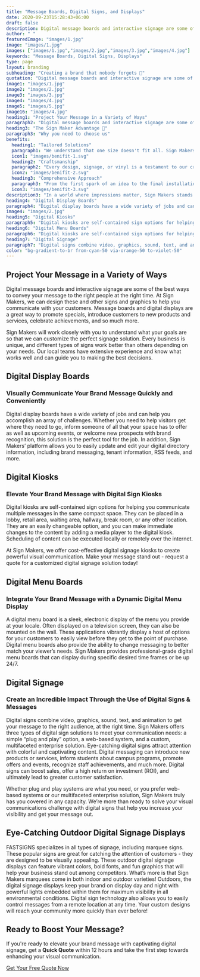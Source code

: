 ```yaml
---
title: "Message Boards, Digital Signs, and Displays"
date: 2020-09-23T15:28:43+06:00
draft: false
description: Digital message boards and interactive signage are some of the best ways to convey your message to the right people at the right time. At Sign Makers, we can design these and other signs and graphics to help you communicate with your customers. Message boards and digital displays are a great way to promote specials, introduce customers to new products and services, celebrate achievements, and so much more.
author: " "
featuredImage: "images/1.jpg"
image: "images/1.jpg"
images: ["images/1.jpg","images/2.jpg","images/3.jpg","images/4.jpg"]
keywords: "Message Boards, Digital Signs, Displays"
type: page
layout: branding
subheading: "Creating a brand that nobody forgets 💅"
quotation: "Digital message boards and interactive signage are some of the best ways to convey your message to the right people at the right time."
image1: "images/1.jpg"
image2: "images/2.jpg"
image3: "images/3.jpg"
image4: "images/4.jpg"
image5: "images/5.jpg"
image16: "images/4.jpg"
heading1: "Project Your Message in a Variety of Ways"
paragraph2: "Digital message boards and interactive signage are some of the best ways to convey your message to the right people at the right time. At Sign Makers, we can design these and other signs and graphics to help you communicate with your customers. Message boards and digital displays are a great way to promote specials, introduce customers to new products and services, celebrate achievements, and so much more."
heading3: "The Sign Maker Advantage 💪"
paragraph3: "Why you need to choose us"
benefits:
  heading1: "Tailored Solutions"
  paragraph1: "We understand that one size doesn't fit all. Sign Makers tailors branding solutions to align with your unique identity, ensuring a bespoke representation."
  icon1: "images/benifit-1.svg"
  heading2: "Craftsmanship"
  paragraph2: "Every design, signage, or vinyl is a testament to our craftsmanship. We take pride in delivering not just products, but works of art that speak volumes about your brand."
  icon2: "images/benifit-2.svg"
  heading3: "Comprehensive Approach"
  paragraph3: "From the first spark of an idea to the final installation, Sign Makers adopts a comprehensive approach. We cover every aspect of branding to create a harmonious and impactful brand presence."
  icon3: "images/benifit-3.svg"
description3: "In a world where impressions matter, Sign Makers stands as your dedicated ally, shaping a brand identity that resonates with your audience. Let us be the brushstrokes that paint your business narrative across the canvas of consumer consciousness."
heading4: "Digital Display Boards"
paragraph4: "Digital display boards have a wide variety of jobs and can help you accomplish an array of challenges. Whether you need to help visitors get where they need to go, inform someone of all that your space has to offer as well as upcoming events, or welcome new prospects with brand recognition, this solution is the perfect tool for the job. In addition, Sign Makers’ platform allows you to easily update and edit your digital directory information, including brand messaging, tenant information, RSS feeds, and more."
image4: "images/2.jpg"
heading5: "Digital Kiosks"
paragraph5: "Digital kiosks are self-contained sign options for helping you communicate multiple messages in the same compact space. They can be placed in a lobby, retail area, waiting area, hallway, break room, or any other location. They are an easily changeable option, and you can make immediate changes to the content by adding a media player to the digital kiosk. Scheduling of content can be executed locally or remotely over the internet."
heading6: "Digital Menu Boards"
paragraph6: "Digital kiosks are self-contained sign options for helping you communicate multiple messages in the same compact space. They can be placed in a lobby, retail area, waiting area, hallway, break room, or any other location. They are an easily changeable option, and you can make immediate changes to the content by adding a media player to the digital kiosk. Scheduling of content can be executed locally or remotely over the internet. At Sign Makers, we offer cost-effective digital signage kiosks to create powerful visual communication. Make your message stand out - request a quote for a customized digital signage solution today!"
heading7: "Digital Signage"
paragraph7: "Digital signs combine video, graphics, sound, text, and animation to get your message to the right audience, at the right time. Sign Makers offers three types of digital sign solutions to meet your communication needs: a simple “plug and play” option, a web-based system, and a custom, multifaceted enterprise solution. Eye-catching digital signs attract attention with colorful and captivating content. Digital messaging can introduce new products or services, inform students about campus programs, promote offers and events, recognize staff achievements, and much more. Digital signs can boost sales, offer a high return on investment (ROI), and ultimately lead to greater customer satisfaction. Whether plug and play systems are what you need, or you prefer web-based systems or our multifaceted enterprise solution, Sign Makers truly has you covered in any capacity. We’re more than ready to solve your visual communications challenge with digital signs that help you increase your visibility and get your message out."
color: "bg-gradient-to-br from-cyan-50 via-orange-50 to-violet-50"
---
```


## Project Your Message in a Variety of Ways

Digital message boards and interactive signage are some of the best ways to convey your message to the right people at the right time. At Sign Makers, we can design these and other signs and graphics to help you communicate with your customers. Message boards and digital displays are a great way to promote specials, introduce customers to new products and services, celebrate achievements, and so much more.

Sign Makers will work closely with you to understand what your goals are so that we can customize the perfect signage solution. Every business is unique, and different types of signs work better than others depending on your needs. Our local teams have extensive experience and know what works well and can guide you to making the best decisions.

## Digital Display Boards
### Visually Communicate Your Brand Message Quickly and Conveniently

Digital display boards have a wide variety of jobs and can help you accomplish an array of challenges. Whether you need to help visitors get where they need to go, inform someone of all that your space has to offer as well as upcoming events, or welcome new prospects with brand recognition, this solution is the perfect tool for the job. In addition, Sign Makers’ platform allows you to easily update and edit your digital directory information, including brand messaging, tenant information, RSS feeds, and more.

## Digital Kiosks
### Elevate Your Brand Message with Digital Sign Kiosks

Digital kiosks are self-contained sign options for helping you communicate multiple messages in the same compact space. They can be placed in a lobby, retail area, waiting area, hallway, break room, or any other location. They are an easily changeable option, and you can make immediate changes to the content by adding a media player to the digital kiosk. Scheduling of content can be executed locally or remotely over the internet.

At Sign Makers, we offer cost-effective digital signage kiosks to create powerful visual communication. Make your message stand out - request a quote for a customized digital signage solution today!

## Digital Menu Boards
### Integrate Your Brand Message with a Dynamic Digital Menu Display

A digital menu board is a sleek, electronic display of the menu you provide at your locale. Often displayed on a television screen, they can also be mounted on the wall. These applications vibrantly display a host of options for your customers to easily view before they get to the point of purchase. Digital menu boards also provide the ability to change messaging to better match your viewer’s needs. Sign Makers provides professional-grade digital menu boards that can display during specific desired time frames or be up 24/7.

## Digital Signage
### Create an Incredible Impact Through the Use of Digital Signs & Messages

Digital signs combine video, graphics, sound, text, and animation to get your message to the right audience, at the right time. Sign Makers offers three types of digital sign solutions to meet your communication needs: a simple “plug and play” option, a web-based system, and a custom, multifaceted enterprise solution. Eye-catching digital signs attract attention with colorful and captivating content. Digital messaging can introduce new products or services, inform students about campus programs, promote offers and events, recognize staff achievements, and much more. Digital signs can boost sales, offer a high return on investment (ROI), and ultimately lead to greater customer satisfaction.

Whether plug and play systems are what you need, or you prefer web-based systems or our multifaceted enterprise solution, Sign Makers truly has you covered in any capacity. We’re more than ready to solve your visual communications challenge with digital signs that help you increase your visibility and get your message out.

## Eye-Catching Outdoor Digital Signage Displays
FASTSIGNS specializes in all types of signage, including marquee signs. These popular signs are great for catching the attention of customers - they are designed to be visually appealing. These outdoor digital signage displays can feature vibrant colors, bold fonts, and fun graphics that will help your business stand out among competitors. What’s more is that Sign Makers marquees come in both indoor and outdoor varieties! Outdoors, the digital signage displays keep your brand on display day and night with powerful lights embedded within them for maximum visibility in all environmental conditions. Digital sign technology also allows you to easily control messages from a remote location at any time. Your custom designs will reach your community more quickly than ever before!

## Ready to Boost Your Message?

If you're ready to elevate your brand message with captivating digital signage, get a **Quick Quote** within 12 hours and take the first step towards enhancing your visual communication.

[Get Your Free Quote Now](/book-consultation/)

